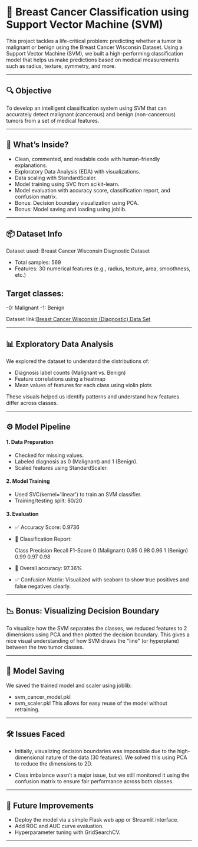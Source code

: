 # 🧬 Breast Cancer Classification using Support Vector Machine (SVM)

This project tackles a life-critical problem: predicting whether a tumor is malignant or benign using the Breast
Cancer Wisconsin Dataset. Using a Support Vector Machine (SVM), we built a high-performing classification model 
that helps us make predictions based on medical measurements such as radius, texture, symmetry, and more.

------------------------------------------------------------------------------------------------------------------

## 🔍 Objective

To develop an intelligent classification system using SVM that can accurately detect malignant (cancerous) and benign
(non-cancerous) tumors from a set of medical features.

----------------------------------------------------------------------------------------------------------------------

## 🧠 What’s Inside?

- Clean, commented, and readable code with human-friendly explanations.
- Exploratory Data Analysis (EDA) with visualizations.
- Data scaling with StandardScaler.
- Model training using SVC from scikit-learn.
- Model evaluation with accuracy score, classification report, and confusion matrix.
- Bonus: Decision boundary visualization using PCA.
- Bonus: Model saving and loading using joblib.

-------------------------------------------------------------------------------------------------------------------------

## 📦 Dataset Info

Dataset used: Breast Cancer Wisconsin Diagnostic Dataset

- Total samples: 569
- Features: 30 numerical features (e.g., radius, texture, area, smoothness, etc.)

Target classes:
---------------
-0: Malignant
-1: Benign

Dataset link:[Breast Cancer Wisconsin (Diagnostic) Data Set](https://www.kaggle.com/datasets/uciml/breast-cancer-wisconsin-data)

--------------------------------------------------------------------------------------------------------------------------

## 📊 Exploratory Data Analysis

We explored the dataset to understand the distributions of:

- Diagnosis label counts (Malignant vs. Benign)
- Feature correlations using a heatmap
- Mean values of features for each class using violin plots

These visuals helped us identify patterns and understand how features differ across classes.

--------------------------------------------------------------------------------------------------------------

## ⚙️ Model Pipeline

#### 1. Data Preparation

- Checked for missing values.
- Labeled diagnosis as 0 (Malignant) and 1 (Benign).
- Scaled features using StandardScaler.

#### 2. Model Training

- Used SVC(kernel='linear') to train an SVM classifier.
- Training/testing split: 80/20

#### 3. Evaluation

- ✅ Accuracy Score: 0.9736

- 📄 Classification Report:

   Class	      Precision	Recall	F1-Score
0 (Malignant)	  0.95	    0.98	  0.96
1 (Benign)	     0.99	    0.97	  0.98

- 💯 Overall accuracy: 97.36%
- ✅ Confusion Matrix: Visualized with seaborn to show true positives and false negatives clearly.

-------------------------------------------------------------------------------------------------------------

## 📉 Bonus: Visualizing Decision Boundary

To visualize how the SVM separates the classes, we reduced features to 2 dimensions using PCA and then plotted
the decision boundary. This gives a nice visual understanding of how SVM draws the "line" (or hyperplane) 
between the two tumor classes.

--------------------------------------------------------------------------------------------------------------

## 💾 Model Saving

We saved the trained model and scaler using joblib:

- svm_cancer_model.pkl
- svm_scaler.pkl
This allows for easy reuse of the model without retraining.

------------------------------------------------------------------------------------------------------------------------

## 🛠 Issues Faced

- Initially, visualizing decision boundaries was impossible due to the high-dimensional nature of the data (30 features).
We solved this using PCA to reduce the dimensions to 2D.

- Class imbalance wasn’t a major issue, but we still monitored it using the confusion matrix to ensure fair performance
across both classes.

---------------------------------------------------------------------------------------------------------------------------

## 🚀 Future Improvements

- Deploy the model via a simple Flask web app or Streamlit interface.
- Add ROC and AUC curve evaluation.
- Hyperparameter tuning with GridSearchCV.

---------------------------------------------------------------------------------------------------------------------------
